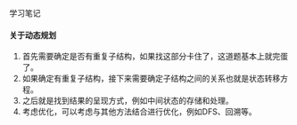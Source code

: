 学习笔记

#### 关于动态规划
1. 首先需要确定是否有重复子结构，如果找这部分卡住了，这道题基本上就完蛋了。
2. 如果确定有重复子结构，接下来需要确定子结构之间的关系也就是状态转移方程。
3. 之后就是找到结果的呈现方式，例如中间状态的存储和处理。
4. 考虑优化，可以考虑与其他方法结合进行优化，例如DFS、回溯等。